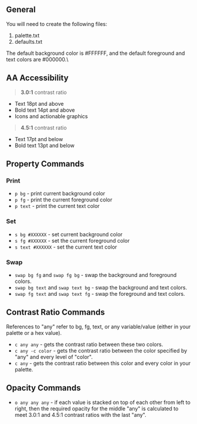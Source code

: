 ## General
You will need to create the following files:
1. palette.txt
2. defaults.txt 

The default background color is #FFFFFF, and the default foreground and text colors are #000000.\

## AA Accessibility
> <b>3.0:1</b> contrast ratio
* Text 18pt and above
* Bold text 14pt and above
* Icons and actionable graphics

> <b>4.5:1</b> contrast ratio
* Text 17pt and below
* Bold text 13pt and below


## Property Commands

### Print
* `p bg` - print current background color
* `p fg` - print the current foreground color
* `p text` - print the current text color

### Set
* `s bg #XXXXXX` - set current background color
* `s fg #XXXXXX` - set the current foreground color
* `s text #XXXXXX` - set the current text color

### Swap
* `swap bg fg` and `swap fg bg` - swap the background and foreground colors.
* `swap bg text` and `swap text bg` - swap the background and text colors.
* `swap fg text` and `swap text fg` - swap the foreground and text colors.

## Contrast Ratio Commands
References to "any" refer to bg, fg, text, or any variable/value (either in your palette or a hex value).
* `c any any` - gets the contrast ratio between these two colors.
* `c any -c color` - gets the contrast ratio between the color specified by "any" and every level of "color". 
* `c any` - gets the contrast ratio between this color and every color in your palette. 

## Opacity Commands
* `o any any any` - if each value is stacked on top of each other from left to right, then the required opacity for the middle "any" is calculated to meet 3.0:1 and 4.5:1 contrast ratios with the last "any".
